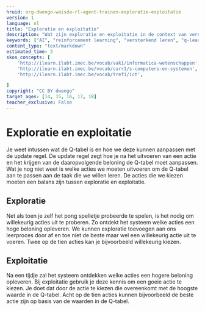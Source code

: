 ```yaml
---
hruid: org-dwengo-waisda-rl-agent-trainen-exploratie-exploitatie
version: 1
language: nl
title: "Exploratie en exploitatie"
description: "Wat zijn exploratie en exploitatie in de context van versterkend leren? "
keywords: ["AI", "reïnforcement learning", "versterkend leren", "q-learning", "q-tabel", "exploratie", "exploitatie"]
content_type: "text/markdown"
estimated_time: 3
skos_concepts: [
    'http://ilearn.ilabt.imec.be/vocab/vak1/informatica-wetenschappen', 
    'http://ilearn.ilabt.imec.be/vocab/curr1/s-computers-en-systemen',
    'http://ilearn.ilabt.imec.be/vocab/tref1/ict',

]
copyright: "CC BY dwengo"
target_ages: [14, 15, 16, 17, 18]
teacher_exclusive: False
---
```


# Exploratie en exploitatie

Je weet intussen wat de Q-tabel is en hoe we deze kunnen aanpassen met de update regel. De update regel zegt hoe je na het uitvoeren van een actie en het krijgen van de daaropvolgende beloning de Q-tabel moet aanpassen. Wat je nog niet weet is welke acties we moeten uitvoeren om de Q-tabel aan te passen aan de taak die we willen leren. De acties die we kiezen moeten een balans zijn tussen exploratie en exploitatie. 

## Exploratie

Net als toen je zelf het pong spelletje probeerde te spelen, is het nodig om willekeurig acties uit te proberen. Zo ontdekt het systeem welke acties een hoge beloning opleveren. We kunnen exploratie toevoegen aan ons leerproces door af en toe niet de beste maar wel een willekeurig actie uit te voeren. Twee op de tien acties kan je bijvoorbeeld willekeurig kiezen.

## Exploitatie

Na een tijdje zal het systeem ontdekken welke acties een hogere beloning opleveren. Bij exploitatie gebruik je deze kennis om een goeie actie te kiezen. Je doet dat door de actie te kiezen die overeenkomt met de hoogste waarde in de Q-tabel. Acht op de tien acties kunnen bijvoorbeeld de beste actie zijn op basis van de waarden in de Q-tabel. 
